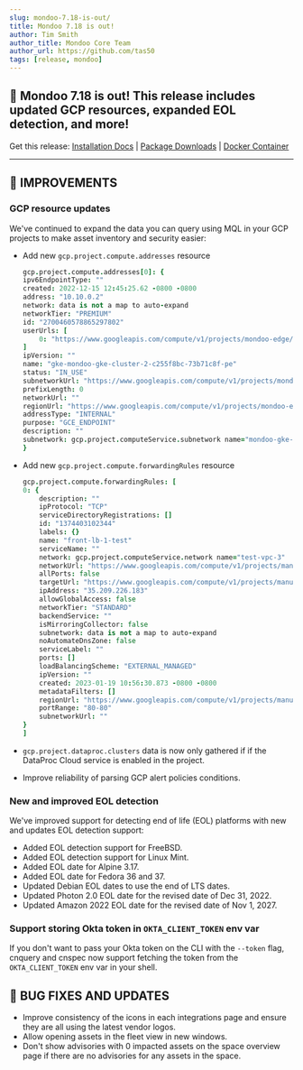 ```yaml
---
slug: mondoo-7.18-is-out/
title: Mondoo 7.18 is out!
author: Tim Smith
author_title: Mondoo Core Team
author_url: https://github.com/tas50
tags: [release, mondoo]
---
```


## 🥳 Mondoo 7.18 is out! This release includes updated GCP resources, expanded EOL detection, and more!

Get this release: [Installation Docs](/cnspec/) | [Package Downloads](https://releases.mondoo.com/cnspec/) | [Docker Container](https://hub.docker.com/r/mondoo/cnspec)

---

## 🧹 IMPROVEMENTS

### GCP resource updates

We've continued to expand the data you can query using MQL in your GCP projects to make asset inventory and security easier:

- Add new `gcp.project.compute.addresses` resource

  ```coffee
  gcp.project.compute.addresses[0]: {
  ipv6EndpointType: ""
  created: 2022-12-15 12:45:25.62 -0800 -0800
  address: "10.10.0.2"
  network: data is not a map to auto-expand
  networkTier: "PREMIUM"
  id: "2700460578865297802"
  userUrls: [
      0: "https://www.googleapis.com/compute/v1/projects/mondoo-edge/regions/us-central1/forwardingRules/gke-mondoo-gke-cluster-2-c255f8bc-73b71c8f-pe"
  ]
  ipVersion: ""
  name: "gke-mondoo-gke-cluster-2-c255f8bc-73b71c8f-pe"
  status: "IN_USE"
  subnetworkUrl: "https://www.googleapis.com/compute/v1/projects/mondoo-edge/regions/us-central1/subnetworks/mondoo-gke-cluster-2-subnet"
  prefixLength: 0
  networkUrl: ""
  regionUrl: "https://www.googleapis.com/compute/v1/projects/mondoo-edge/regions/us-central1"
  addressType: "INTERNAL"
  purpose: "GCE_ENDPOINT"
  description: ""
  subnetwork: gcp.project.computeService.subnetwork name="mondoo-gke-cluster-2-subnet"
  }
  ```

- Add new `gcp.project.compute.forwardingRules` resource

  ```coffee
  gcp.project.compute.forwardingRules: [
  0: {
      description: ""
      ipProtocol: "TCP"
      serviceDirectoryRegistrations: []
      id: "1374403102344"
      labels: {}
      name: "front-lb-1-test"
      serviceName: ""
      network: gcp.project.computeService.network name="test-vpc-3"
      networkUrl: "https://www.googleapis.com/compute/v1/projects/manuel-development-2/global/networks/test-vpc-3"
      allPorts: false
      targetUrl: "https://www.googleapis.com/compute/v1/projects/manuel-development-2/regions/us-central1/targetHttpProxies/lb-1-test-target-proxy"
      ipAddress: "35.209.226.183"
      allowGlobalAccess: false
      networkTier: "STANDARD"
      backendService: ""
      isMirroringCollector: false
      subnetwork: data is not a map to auto-expand
      noAutomateDnsZone: false
      serviceLabel: ""
      ports: []
      loadBalancingScheme: "EXTERNAL_MANAGED"
      ipVersion: ""
      created: 2023-01-19 10:56:30.873 -0800 -0800
      metadataFilters: []
      regionUrl: "https://www.googleapis.com/compute/v1/projects/manuel-development-2/regions/us-central1"
      portRange: "80-80"
      subnetworkUrl: ""
  }
  ]
  ```

- `gcp.project.dataproc.clusters` data is now only gathered if if the DataProc Cloud service is enabled in the project.
- Improve reliability of parsing GCP alert policies conditions.

### New and improved EOL detection

We've improved support for detecting end of life (EOL) platforms with new and updates EOL detection support:

- Added EOL detection support for FreeBSD.
- Added EOL detection support for Linux Mint.
- Added EOL date for Alpine 3.17.
- Added EOL date for Fedora 36 and 37.
- Updated Debian EOL dates to use the end of LTS dates.
- Updated Photon 2.0 EOL date for the revised date of Dec 31, 2022.
- Updated Amazon 2022 EOL date for the revised date of Nov 1, 2027.

### Support storing Okta token in `OKTA_CLIENT_TOKEN` env var

If you don't want to pass your Okta token on the CLI with the `--token` flag, cnquery and cnspec now support fetching the token from the `OKTA_CLIENT_TOKEN` env var in your shell.

## 🐛 BUG FIXES AND UPDATES

- Improve consistency of the icons in each integrations page and ensure they are all using the latest vendor logos.
- Allow opening assets in the fleet view in new windows.
- Don't show advisories with 0 impacted assets on the space overview page if there are no advisories for any assets in the space.
